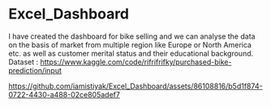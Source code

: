 # Excel_Dashboard
I have created the dashboard for bike selling and we can analyse the data on the basis of market from multiple region like Europe or North America etc. as well as customer merital status and their educational background.
Dataset : https://www.kaggle.com/code/rifrifrifky/purchased-bike-prediction/input


https://github.com/iamistiyak/Excel_Dashboard/assets/86108816/b5d1f874-0722-4430-a488-02ce805adef7

